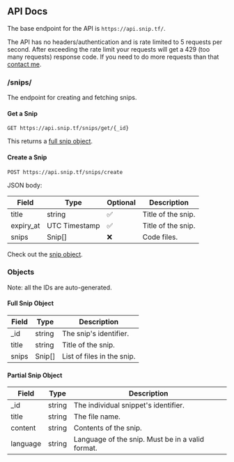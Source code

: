 ## API Docs

The base endpoint for the API is `https://api.snip.tf/`.

The API has no headers/authentication and is rate limited to 5 requests per second. After exceeding the rate limit your requests will get a 429 (too many requests) response code. If you need to do more requests than that [contact me](mailto:h@harshsingh.me).

### /snips/

The endpoint for creating and fetching snips.

#### Get a Snip

`GET https://api.snip.tf/snips/get/{_id}`

This returns a [full snip object](#full-snip-object).

#### Create a Snip

`POST https://api.snip.tf/snips/create`

JSON body:

| Field     | Type          | Optional | Description        |
| --------- | ------------- | -------- | ------------------ |
| title     | string        | ✅       | Title of the snip. |
| expiry_at | UTC Timestamp | ✅       | Title of the snip. |
| snips     | Snip[]        | ❌       | Code files.        |

Check out the [snip object](#partial-snip-object).

### Objects

Note: all the IDs are auto-generated.

#### Full Snip Object

| Field | Type   | Description                |
| ----- | ------ | -------------------------- |
| \_id  | string | The snip's identifier.     |
| title | string | Title of the snip.         |
| snips | Snip[] | List of files in the snip. |

#### Partial Snip Object

| Field    | Type   | Description                                      |
| -------- | ------ | ------------------------------------------------ |
| \_id     | string | The individual snippet's identifier.             |
| title    | string | The file name.                                   |
| content  | string | Contents of the snip.                            |
| language | string | Language of the snip. Must be in a valid format. |

